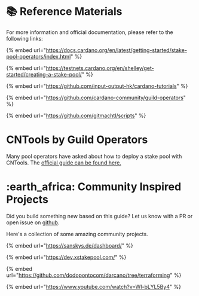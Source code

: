 # :books: Reference Materials

For more information and official documentation, please refer to the following links:

{% embed url="https://docs.cardano.org/en/latest/getting-started/stake-pool-operators/index.html" %}

{% embed url="https://testnets.cardano.org/en/shelley/get-started/creating-a-stake-pool/" %}

{% embed url="https://github.com/input-output-hk/cardano-tutorials" %}

{% embed url="https://github.com/cardano-community/guild-operators" %}

{% embed url="https://github.com/gitmachtl/scripts" %}

# CNTools by Guild Operators

Many pool operators have asked about how to deploy a stake pool with CNTools. The [official guide can be found here.](https://cardano-community.github.io/guild-operators/#/Scripts/cntools)

# :earth\_africa: Community Inspired Projects<a id="projects"></a>

Did you build something new based on this guide? Let us know with a PR or open issue on [github](https://github.com/coincashew/coincashew).

Here's a collection of some amazing community projects.

{% embed url="https://sanskys.de/dashboard/" %}

{% embed url="https://dev.xstakepool.com/" %}

{% embed url="https://github.com/dodopontocom/darcano/tree/terraforming" %}

{% embed url="https://www.youtube.com/watch?v=WI-bLYL5By4" %}